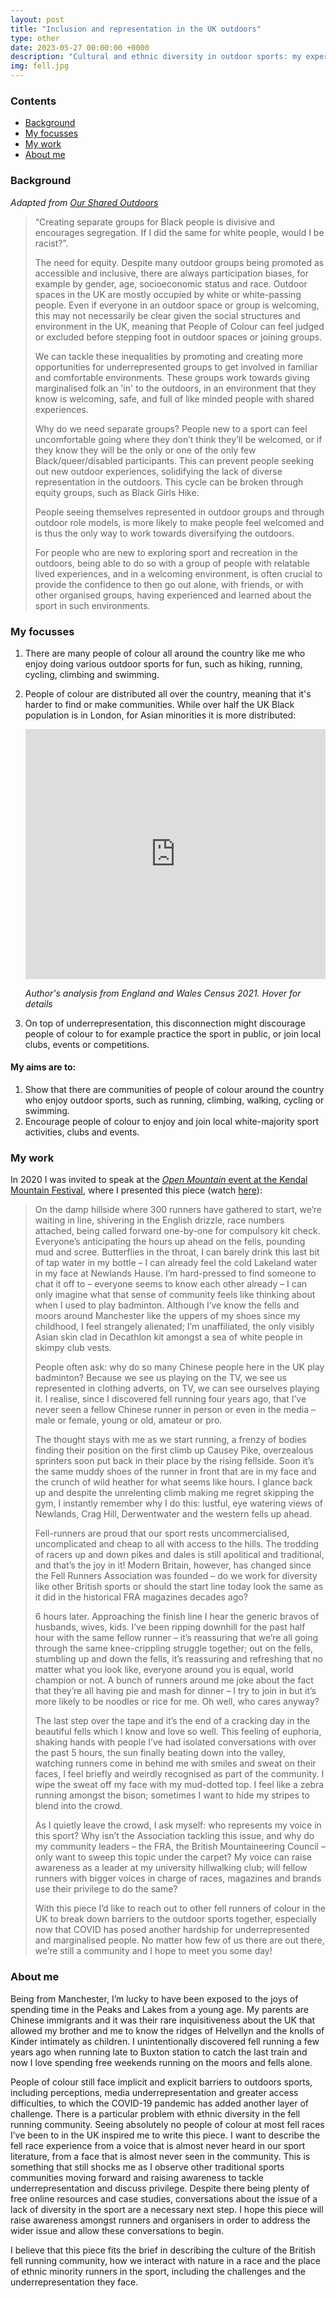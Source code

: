 ```yaml
---
layout: post
title: "Inclusion and representation in the UK outdoors"
type: other
date: 2023-05-27 00:00:00 +0000
description: "Cultural and ethnic diversity in outdoor sports: my experiences and aims"
img: fell.jpg
---
```


### Contents

- [Background](#background)
- [My focusses](#my-focusses)
- [My work](#my-work)
- [About me](#about-me)

### Background

_Adapted from [Our Shared Outdoors](https://www.facebook.com/oursharedoutdoors)_

> “Creating separate groups for Black people is divisive and encourages segregation. If I did the same for white people, would I be racist?”. 
> 
> The need for equity. Despite many outdoor groups being promoted as accessible and inclusive, there are always participation biases, for example by gender, age, socioeconomic status and race. Outdoor spaces in the UK are mostly occupied by white or white-passing people. Even if everyone in an outdoor space or group is welcoming, this may not necessarily be clear given the social structures and environment in the UK, meaning that People of Colour can feel judged or excluded before stepping foot in outdoor spaces or joining groups.
>
> We can tackle these inequalities by promoting and creating more opportunities for underrepresented groups to get involved in familiar and comfortable environments. These groups work towards giving marginalised folk an 'in' to the outdoors, in an environment that they know is welcoming, safe, and full of like minded people with shared experiences.
>
> Why do we need separate groups? People new to a sport can feel uncomfortable going where they don’t think they’ll be welcomed, or if they know they will be the only or one of the only few Black/queer/disabled participants. This can prevent people seeking out new outdoor experiences, solidifying the lack of diverse representation in the outdoors. This cycle can be broken through equity groups, such as Black Girls Hike.
>
> People seeing themselves represented in outdoor groups and through outdoor role models, is more likely to make people feel welcomed and is thus the only way to work towards diversifying the outdoors. 
>
> For people who are new to exploring sport and recreation in the outdoors, being able to do so with a group of people with relatable lived experiences, and in a welcoming environment, is often crucial to provide the confidence to then go out alone, with friends, or with other organised groups, having experienced and learned about the sport in such environments.

### My focusses

1. There are many people of colour all around the country like me who enjoy doing various outdoor sports for fun, such as hiking, running, cycling, climbing and swimming.
2. People of colour are distributed all over the country, meaning that it's harder to find or make communities. While over half the UK Black population is in London, for Asian minorities it is more distributed:

    <iframe src="https://andrewwango.github.io/assets/html/regions_by_ethnicity.html" style="width:100%; height:400px; border:0;"></iframe>

    _Author's analysis from England and Wales Census 2021. Hover for details_

3. On top of underrepresentation, this disconnection might discourage people of colour to for example practice the sport in public, or join local clubs, events or competitions.

#### My aims are to:

1. Show that there are communities of people of colour around the country who enjoy outdoor sports, such as running, climbing, walking, cycling or swimming.
1. Encourage people of colour to enjoy and join local white-majority sport activities, clubs and events. 

### My work

In 2020 I was invited to speak at the [_Open Mountain_ event at the Kendal Mountain Festival](https://www.kendalmountainfestival.com/competitions/open-mountain/), where I presented this piece (watch [here](https://kendalmountainplayer.com/programs/open-mountain?categoryId=90861)):

> On the damp hillside where 300 runners have gathered to start, we’re waiting in line, shivering in the English drizzle, race numbers attached, being called forward one-by-one for compulsory kit check. Everyone’s anticipating the hours up ahead on the fells, pounding mud and scree. Butterflies in the throat, I can barely drink this last bit of tap water in my bottle – I can already feel the cold Lakeland water in my face at Newlands Hause. I’m hard-pressed to find someone to chat it off to – everyone seems to know each other already – I can only imagine what that sense of community feels like thinking about when I used to play badminton. Although I’ve know the fells and moors around Manchester like the uppers of my shoes since my childhood, I feel strangely alienated; I’m unaffiliated, the only visibly Asian skin clad in Decathlon kit amongst a sea of white people in skimpy club vests. 
>
> People often ask: why do so many Chinese people here in the UK play badminton? Because we see us playing on the TV, we see us represented in clothing adverts, on TV, we can see ourselves playing it. I realise, since I discovered fell running four years ago, that I’ve never seen a fellow Chinese runner in person or even in the media – male or female, young or old, amateur or pro. 
>
> The thought stays with me as we start running, a frenzy of bodies finding their position on the first climb up Causey Pike, overzealous sprinters soon put back in their place by the rising fellside. Soon it’s the same muddy shoes of the runner in front that are in my face and the crunch of wild heather for what seems like hours. I glance back up and despite the unrelenting climb making me regret skipping the gym, I instantly remember why I do this: lustful, eye watering views of Newlands, Crag Hill, Derwentwater and the western fells up ahead. 
>
> Fell-runners are proud that our sport rests uncommercialised, uncomplicated and cheap to all with access to the hills. The trodding of racers up and down pikes and dales is still apolitical and traditional, and that’s the joy in it! Modern Britain, however, has changed since the Fell Runners Association was founded – do we work for diversity like other British sports or should the start line today look the same as it did in the historical FRA magazines decades ago? 
>
> 6 hours later. Approaching the finish line I hear the generic bravos of husbands, wives, kids. I’ve been ripping downhill for the past half hour with the same fellow runner – it’s reassuring that we’re all going through the same knee-crippling struggle together; out on the fells, stumbling up and down the fells, it’s reassuring and refreshing that no matter what you look like, everyone around you is equal, world champion or not. A bunch of runners around me joke about the fact that they’re all having pie and mash for dinner – I try to join in but it’s more likely to be noodles or rice for me. Oh well, who cares anyway? 
>
> The last step over the tape and it’s the end of a cracking day in the beautiful fells which I know and love so well. This feeling of euphoria, shaking hands with people I’ve had isolated conversations with over the past 5 hours, the sun finally beating down into the valley, watching runners come in behind me with smiles and sweat on their faces, I feel briefly and weirdly recognised as part of the community. I wipe the sweat off my face with my mud-dotted top. I feel like a zebra running amongst the bison; sometimes I want to hide my stripes to blend into the crowd. 
>
> As I quietly leave the crowd, I ask myself: who represents my voice in this sport? Why isn’t the Association tackling this issue, and why do my community leaders – the FRA, the British Mountaineering Council – only want to sweep this topic under the carpet? My voice can raise awareness as a leader at my university hillwalking club; will fellow runners with bigger voices in charge of races, magazines and brands use their privilege to do the same? 
>
> With this piece I’d like to reach out to other fell runners of colour in the UK to break down barriers to the outdoor sports together, especially now that COVID has posed another hardship for underrepresented and marginalised people. No matter how few of us there are out there, we’re still a community and I hope to meet you some day!

### About me

Being from Manchester, I’m lucky to have been exposed to the joys of spending time in the Peaks and Lakes from a young age. My parents are Chinese immigrants and it was their rare inquisitiveness about the UK that allowed my brother and me to know the ridges of Helvellyn and the knolls of Kinder intimately as children. I unintentionally discovered fell running a few years ago when running late to Buxton station to catch the last train and now I love spending free weekends running on the moors and fells alone. 

People of colour still face implicit and explicit barriers to outdoors sports, including perceptions, media underrepresentation and greater access difficulties, to which the COVID-19 pandemic has added another layer of challenge. There is a particular problem with ethnic diversity in the fell running community. Seeing absolutely no people of colour at most fell races I’ve been to in the UK inspired me to write this piece. I want to describe the fell race experience from a voice that is almost never heard in our sport literature, from a face that is almost never seen in the community. This is something that still shocks me as I observe other traditional sports communities moving forward and raising awareness to tackle underrepresentation and discuss privilege. Despite there being plenty of free online resources and case studies, conversations about the issue of a lack of diversity in the sport are a necessary next step. I hope this piece will raise awareness amongst runners and organisers in order to address the wider issue and allow these conversations to begin. 

I believe that this piece fits the brief in describing the culture of the British fell running community, how we interact with nature in a race and the place of ethnic minority runners in the sport, including the challenges and the underrepresentation they face.

